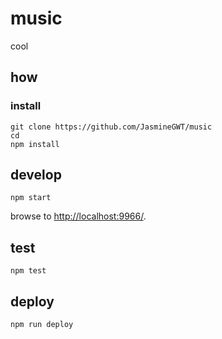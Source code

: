 
# music

cool

## how

### install

```
git clone https://github.com/JasmineGWT/music
cd 
npm install
```

## develop

```
npm start
```

browse to <http://localhost:9966/>.

## test

```
npm test
```

## deploy

```
npm run deploy
```
